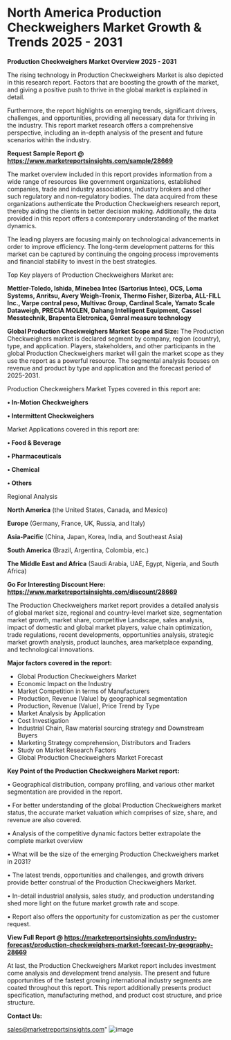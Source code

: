 # North America Production Checkweighers Market Growth & Trends 2025 - 2031

<Strong> Production Checkweighers Market Overview 2025 - 2031</strong>

The rising technology in Production Checkweighers Market is also depicted in this research report. Factors that are boosting the growth of the market, and giving a positive push to thrive in the global market is explained in detail.

Furthermore, the report highlights on emerging trends, significant drivers, challenges, and opportunities, providing all necessary data for thriving in the industry. This report market research offers a comprehensive perspective, including an in-depth analysis of the present and future scenarios within the industry.

<strong>Request Sample Report @ <a href=https://www.marketreportsinsights.com/sample/28669>https://www.marketreportsinsights.com/sample/28669</a></strong>

The market overview included in this report provides information from a wide range of resources like government organizations, established companies, trade and industry associations, industry brokers and other such regulatory and non-regulatory bodies. The data acquired from these organizations authenticate the Production Checkweighers research report, thereby aiding the clients in better decision making. Additionally, the data provided in this report offers a contemporary understanding of the market dynamics.

The leading players are focusing mainly on technological advancements in order to improve efficiency. The long-term development patterns for this market can be captured by continuing the ongoing process improvements and financial stability to invest in the best strategies.

Top Key players of Production Checkweighers Market are:

<strong>Mettler-Toledo, Ishida, Minebea Intec (Sartorius Intec), OCS, Loma Systems, Anritsu, Avery Weigh-Tronix, Thermo Fisher, Bizerba, ALL-FILL Inc., Varpe contral peso, Multivac Group, Cardinal Scale, Yamato Scale Dataweigh, PRECIA MOLEN, Dahang Intelligent Equipment, Cassel Messtechnik, Brapenta Eletronica, Genral measure technology</strong>

<strong><b>Global Production Checkweighers Market Scope and Size:</b></strong>
The Production Checkweighers market is declared segment by company, region (country), type, and application. Players, stakeholders, and other participants in the global Production Checkweighers market will gain the market scope as they use the report as a powerful resource. The segmental analysis focuses on revenue and product by type and application and the forecast period of 2025-2031.

Production Checkweighers Market Types covered in this report are:

<strong>• In-Motion Checkweighers

• Intermittent Checkweighers</strong>

Market Applications covered in this report are:

<strong>• Food & Beverage

• Pharmaceuticals

• Chemical

• Others</strong> 

Regional Analysis

<strong>North America</strong> (the United States, Canada, and Mexico)

<strong>Europe</strong> (Germany, France, UK, Russia, and Italy)

<strong>Asia-Pacific</strong> (China, Japan, Korea, India, and Southeast Asia)

<strong>South America</strong> (Brazil, Argentina, Colombia, etc.)

<strong>The Middle East and Africa</strong> (Saudi Arabia, UAE, Egypt, Nigeria, and South Africa)

<strong>Go For Interesting Discount Here: <a href=https://www.marketreportsinsights.com/discount/28669>https://www.marketreportsinsights.com/discount/28669</a></strong>

The Production Checkweighers market report provides a detailed analysis of global market size, regional and country-level market size, segmentation market growth, market share, competitive Landscape, sales analysis, impact of domestic and global market players, value chain optimization, trade regulations, recent developments, opportunities analysis, strategic market growth analysis, product launches, area marketplace expanding, and technological innovations.

<strong><b>Major factors covered in the report:</b></strong>
<ul>
  <li>Global Production Checkweighers Market </li>
  <li>Economic Impact on the Industry</li>
  <li>Market Competition in terms of Manufacturers</li>
  <li>Production, Revenue (Value) by geographical segmentation</li>
  <li>Production, Revenue (Value), Price Trend by Type</li>
  <li>Market Analysis by Application</li>
  <li>Cost Investigation</li>
  <li>Industrial Chain, Raw material sourcing strategy and Downstream Buyers</li>
  <li>Marketing Strategy comprehension, Distributors and Traders</li>
  <li>Study on Market Research Factors</li>
  <li>Global Production Checkweighers Market Forecast</li>
</ul>

<strong><b>Key Point of the Production Checkweighers Market report:</b></strong>

• Geographical distribution, company profiling, and various other market segmentation are provided in the report.

• For better understanding of the global Production Checkweighers market status, the accurate market valuation which comprises of size, share, and revenue are also covered.

• Analysis of the competitive dynamic factors better extrapolate the complete market overview

• What will be the size of the emerging Production Checkweighers market in 2031?

• The latest trends, opportunities and challenges, and growth drivers provide better construal of the Production Checkweighers Market.

• In-detail industrial analysis, sales study, and production understanding shed more light on the future market growth rate and scope.

• Report also offers the opportunity for customization as per the customer request.

<strong><b>View Full Report @ <a href=https://marketreportsinsights.com/industry-forecast/production-checkweighers-market-forecast-by-geography-28669>https://marketreportsinsights.com/industry-forecast/production-checkweighers-market-forecast-by-geography-28669</a></b></strong>


At last, the Production Checkweighers Market report includes investment come analysis and development trend analysis. The present and future opportunities of the fastest growing international industry segments are coated throughout this report. This report additionally presents product specification, manufacturing method, and product cost structure, and price structure.

<strong>Contact Us:</strong>

sales@marketreportsinsights.com"
![image](https://github.com/user-attachments/assets/f0be3375-e2a9-46dc-bead-c8828bbac366)
